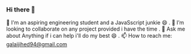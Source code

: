 ### Hi there 👋

🔭 I'm an aspiring engineering student and a JavaSscript junkie 😄 .
👯 I’m looking to collaborate on any project provided i have the time .
💬 Ask me about Anything if i can help i'll do my best 😄 .
📫 How to reach me: galaijihed94@gmail.com

